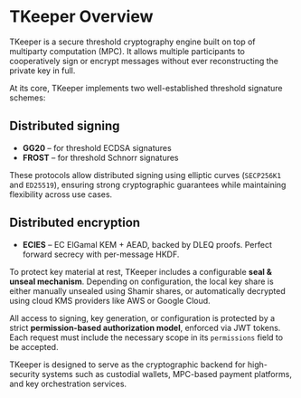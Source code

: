 # TKeeper Overview

TKeeper is a secure threshold cryptography engine built on top of multiparty computation (MPC). It allows multiple participants to cooperatively sign or encrypt messages without ever reconstructing the private key in full.

At its core, TKeeper implements two well-established threshold signature schemes:

## Distributed signing
- **GG20** – for threshold ECDSA signatures
- **FROST** – for threshold Schnorr signatures

These protocols allow distributed signing using elliptic curves (`SECP256K1` and `ED25519`), ensuring strong cryptographic guarantees while maintaining flexibility across use cases.

## Distributed encryption
* **ECIES** – EC ElGamal KEM + AEAD, backed by DLEQ proofs. Perfect forward secrecy with per-message HKDF.

To protect key material at rest, TKeeper includes a configurable **seal & unseal mechanism**. Depending on configuration, the local key share is either manually unsealed using Shamir shares, or automatically decrypted using cloud KMS providers like AWS or Google Cloud.

All access to signing, key generation, or configuration is protected by a strict **permission-based authorization model**, enforced via JWT tokens. Each request must include the necessary scope in its `permissions` field to be accepted.

TKeeper is designed to serve as the cryptographic backend for high-security systems such as custodial wallets, MPC-based payment platforms, and key orchestration services.